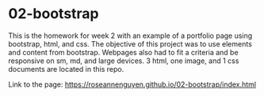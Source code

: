 # 02-bootstrap

This is the homework for week 2 with an example of a portfolio page using bootstrap, html, and css.
The objective of this project was to use elements and content from bootstrap. 
Webpages also had to fit a criteria and be responsive on sm, md, and large devices. 3 html, one image, and 1 css documents are located in this repo. 


Link to the page: https://roseannenguyen.github.io/02-bootstrap/index.html